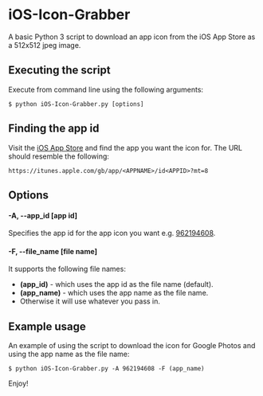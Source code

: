 # iOS-Icon-Grabber
A basic Python 3 script to download an app icon from the iOS App Store as a 512x512 jpeg image.

## Executing the script
Execute from command line using the following arguments:
```
$ python iOS-Icon-Grabber.py [options]
```

## Finding the app id
Visit the [iOS App Store](https://itunes.apple.com/gb/genre/ios/id36?mt=8) and find the app you want the icon for. The URL should resemble the following:
```
https://itunes.apple.com/gb/app/<APPNAME>/id<APPID>?mt=8
```

## Options
#### -A, --app_id [app id]
Specifies the app id for the app icon you want e.g. [962194608](https://itunes.apple.com/gb/app/google-photos/id962194608?mt=8).

#### -F, --file_name [file name]
It supports the following file names:
* **(app_id)** - which uses the app id as the file name (default).
* **(app_name)** - which uses the app name as the file name.
* Otherwise it will use whatever you pass in.

## Example usage
An example of using the script to download the icon for Google Photos and using the app name as the file name:
```
$ python iOS-Icon-Grabber.py -A 962194608 -F (app_name)
```

Enjoy!